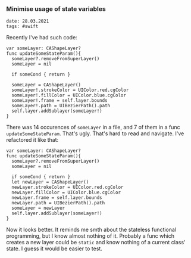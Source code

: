 ### Minimise usage of state variables
```
date: 28.03.2021
tags: #swift
```

Recently I've had such code:

```
var someLayer: CAShapeLayer?
func updateSomeStateParam(){
  someLayer?.removeFromSuperLayer()
  someLayer = nil
  
  if someCond { return }
  
  someLayer = CAShapeLayer()
  someLayer!.strokeColor = UIColor.red.cgColor
  someLayer!.fillColor = UIColor.blue.cgColor
  someLayer!.frame = self.layer.bounds
  someLayer!.path = UIBezierPath().path
  self.layer.addSublayer(someLayer!)
}
```

There was 14 occurences of `someLayer` in a file, and 7 of them in a func `updateSomeStateParam`.
That's ugly. That's hard to read and navigate. 
I've refactored it like that: 

```
var someLayer: CAShapeLayer?
func updateSomeStateParam(){
  someLayer?.removeFromSuperLayer()
  someLayer = nil
  
  if someCond { return }
  let newLayer = CAShapeLayer()
  newLayer.strokeColor = UIColor.red.cgColor
  newLayer.fillColor = UIColor.blue.cgColor
  newLayer.frame = self.layer.bounds
  newLayer.path = UIBezierPath().path
  someLayer = newLayer
  self.layer.addSublayer(someLayer!)
}
```

Now it looks better. It reminds me smth about the stateless functional programming, but I know almost nothing of it.
Probably a func which creates a new layer could be `static` and know nothing of a current class' state.
I guess it would be easier to test.
